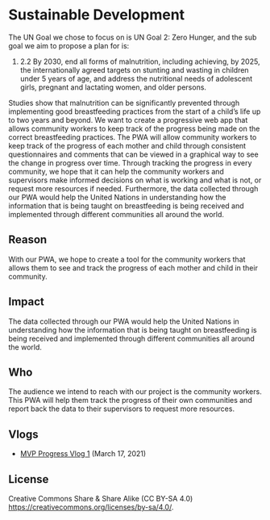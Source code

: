 # Sustainable Development 

The UN Goal we chose to focus on is UN Goal 2: Zero Hunger, and the sub goal we aim to propose a plan for is:
   1.	2.2 By 2030, end all forms of malnutrition, including achieving, by 2025, the internationally agreed targets on stunting and wasting in children under 5         years of age, and address the nutritional needs of adolescent girls, pregnant and lactating women, and older persons.

Studies show that malnutrition can be significantly prevented through implementing good breastfeeding practices from the start of a child’s life up to two years and beyond. We want to create a progressive web app that allows community workers to keep track of the progress being made on the correct breastfeeding practices. The PWA will allow community workers to keep track of the progress of each mother and child through consistent questionnaires and comments that can be viewed in a graphical way to see the change in progress over time. Through tracking the progress in every community, we hope that it can help the community workers and supervisors make informed decisions on what is working and what is not, or request more resources if needed. Furthermore, the data collected through our PWA would help the United Nations in understanding how the information that is being taught on breastfeeding is being received and implemented through different communities all around the world. 


## Reason

With our PWA, we hope to create a tool for the community workers that allows them to see and track the progress of each mother and child in their community.  

## Impact

The data collected through our PWA would help the United Nations in understanding how the information that is being taught on breastfeeding is being received and implemented through different communities all around the world. 

## Who

The audience we intend to reach with our project is the community workers. This PWA will help them track the progress of their own communities and report back the data to their supervisors to request more resources. 

## Vlogs
- [MVP Progress Vlog 1](https://youtu.be/hqBPpfAcbf0) (March 17, 2021)

## License

Creative Commons Share & Share Alike (CC BY-SA 4.0) https://creativecommons.org/licenses/by-sa/4.0/.
